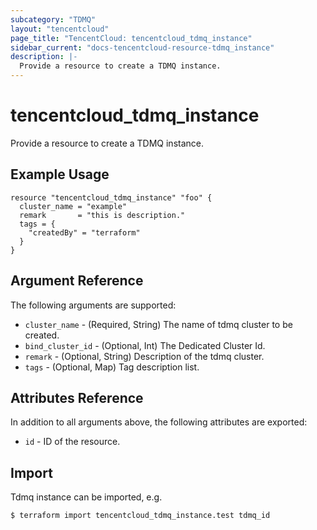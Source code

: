 ```yaml
---
subcategory: "TDMQ"
layout: "tencentcloud"
page_title: "TencentCloud: tencentcloud_tdmq_instance"
sidebar_current: "docs-tencentcloud-resource-tdmq_instance"
description: |-
  Provide a resource to create a TDMQ instance.
---
```


# tencentcloud_tdmq_instance

Provide a resource to create a TDMQ instance.

## Example Usage

```hcl
resource "tencentcloud_tdmq_instance" "foo" {
  cluster_name = "example"
  remark       = "this is description."
  tags = {
    "createdBy" = "terraform"
  }
}
```

## Argument Reference

The following arguments are supported:

* `cluster_name` - (Required, String) The name of tdmq cluster to be created.
* `bind_cluster_id` - (Optional, Int) The Dedicated Cluster Id.
* `remark` - (Optional, String) Description of the tdmq cluster.
* `tags` - (Optional, Map) Tag description list.

## Attributes Reference

In addition to all arguments above, the following attributes are exported:

* `id` - ID of the resource.



## Import

Tdmq instance can be imported, e.g.

```
$ terraform import tencentcloud_tdmq_instance.test tdmq_id
```

